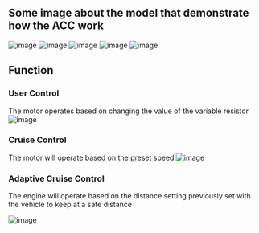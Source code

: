 ## Some image about the model that demonstrate how the ACC work
![image](https://github.com/khoinguyenAdonis/ACC_A/assets/143527982/b155fb22-98df-4088-a62f-97fc126152ae)
![image](https://github.com/khoinguyenAdonis/ACC_A/assets/143527982/9067ddc8-d955-431e-89a9-e8a5f7bbe776)
![image](https://github.com/khoinguyenAdonis/ACC_A/assets/143527982/24760c13-6aa0-46fa-8f95-c84591a24af6)
![image](https://github.com/khoinguyenAdonis/ACC_A/assets/143527982/dcb341eb-4201-4b1b-8824-ac7ee6fe5060)
![image](https://github.com/khoinguyenAdonis/ACC_A/assets/143527982/e775be4c-095f-4d81-9477-451e1646c7f7)

## Function 
### User Control 
The motor operates based on changing the value of the variable resistor
![image](https://github.com/khoinguyenAdonis/ACC_A/assets/143527982/0d4b01c6-5c3e-47aa-98b8-c7fa40164e0d)

### Cruise Control 

The motor will operate based on the preset speed
![image](https://github.com/khoinguyenAdonis/ACC_A/assets/143527982/1a7f4141-b642-48da-8728-eef7d0340bc9)

### Adaptive Cruise Control 

The engine will operate based on the distance setting previously set with the vehicle to keep at a safe distance

![image](https://github.com/khoinguyenAdonis/ACC_A/assets/143527982/922d28bc-6688-40e4-a767-a5f9cc845115)

